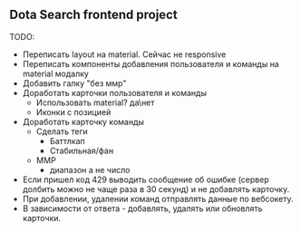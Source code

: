 Dota Search frontend project
-----
TODO:
 - Переписать layout на material. Сейчас не responsive
 - Переписать компоненты добавления пользователя и команды на material модалку
 - Добавить галку "без ммр"
 - Доработать карточки пользователя и команды
   - Использовать material? да\нет
   - Иконки с позицией
 - Доработать карточку команды
   - Сделать теги
       - Баттлкап
       - Стабильная/фан
   - ММР
       - диапазон а не число
- Если пришел код 429 выводить сообщение об ошибке (сервер долбить можно не чаще раза в 30 секунд) и не добавлять карточку.
- При добавлении, удалении команд отправлять данные по вебсокету.
 - В зависимости от ответа - добавлять, удалять или обновлять карточки.
